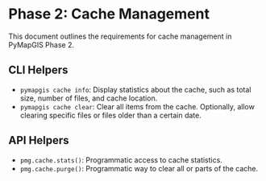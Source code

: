 # Phase 2: Cache Management

This document outlines the requirements for cache management in PyMapGIS Phase 2.

## CLI Helpers

- `pymapgis cache info`: Display statistics about the cache, such as total size, number of files, and cache location.
- `pymapgis cache clear`: Clear all items from the cache. Optionally, allow clearing specific files or files older than a certain date.

## API Helpers

- `pmg.cache.stats()`: Programmatic access to cache statistics.
- `pmg.cache.purge()`: Programmatic way to clear all or parts of the cache.
